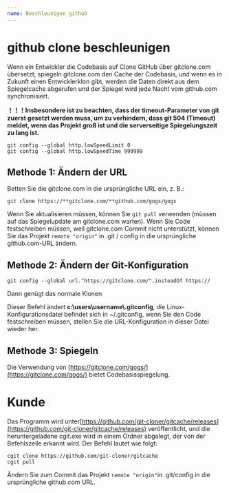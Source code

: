 ```yaml
---
name: Beschleunigen github
---
```


# github clone beschleunigen

​Wenn ein Entwickler die Codebasis auf Clone GitHub über gitclone.com übersetzt, spiegeln gitclone.com den Cache der Codebasis, und wenn es in Zukunft einen Entwicklerklon gibt, werden die Daten direkt aus dem Spiegelcache abgerufen und der Spiegel wird jede Nacht vom github.com synchronisiert.

**！！！Insbesondere ist zu beachten, dass der timeout-Parameter von git zuerst gesetzt werden muss, um zu verhindern, dass git 504 (Timeout) meldet, wenn das Projekt groß ist und die serverseitige Spiegelungszeit zu lang ist.**

```shell
git config --global http.lowSpeedLimit 0
git config --global http.lowSpeedTime 999999 
```

## Methode 1: Ändern der URL

Betten Sie die gitclone.com in die ursprüngliche URL ein, z. B.:
```shell
git clone https://**gitclone.com/**github.com/gogs/gogs
```

Wenn Sie aktualisieren müssen, können Sie `git pull` verwenden (müssen auf das Spiegelupdate am gitclone.com warten). Wenn Sie Code festschreiben müssen, weil gitclone.com Commit nicht unterstützt, können Sie das Projekt `remote "origin"` in .git / config in die ursprüngliche github.com-URL ändern.

## Methode 2: Ändern der Git-Konfiguration
```shell
​git config --global url."https://gitclone.com/".insteadOf https://
```

​Dann genügt das normale Klonen

Dieser Befehl ändert **c:\users\username\\.gitconfig**, die Linux-Konfigurationsdatei befindet sich in ~/.gitconfig, wenn Sie den Code festschreiben müssen, stellen Sie die URL-Konfiguration in dieser Datei wieder her.

## Methode 3: Spiegeln

Die Verwendung von [https://gitclone.com/gogs/](https://gitclone.com/gogs/) bietet Codebasisspiegelung.

# Kunde
Das Programm wird unter[https://github.com/git-cloner/gitcache/releases](https://github.com/git-cloner/gitcache/releases) veröffentlicht, und die heruntergeladene cgit.exe wird in einem Ordner abgelegt, der von der Befehlszeile erkannt wird. Der Befehl lautet wie folgt:

```shell
cgit clone https://github.com/git-cloner/gitcache
cgit pull
```

Ändern Sie zum Commit das Projekt `remote "origin"`in .git/config in die ursprüngliche github.com URL.